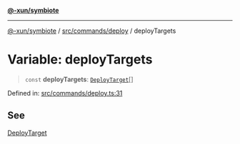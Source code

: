 [**@-xun/symbiote**](../../../../README.md)

***

[@-xun/symbiote](../../../../README.md) / [src/commands/deploy](../README.md) / deployTargets

# Variable: deployTargets

> `const` **deployTargets**: [`DeployTarget`](../enumerations/DeployTarget.md)[]

Defined in: [src/commands/deploy.ts:31](https://github.com/Xunnamius/symbiote/blob/c0ad42f4c6445e4425455b816e9c7314dfae3311/src/commands/deploy.ts#L31)

## See

[DeployTarget](../enumerations/DeployTarget.md)
